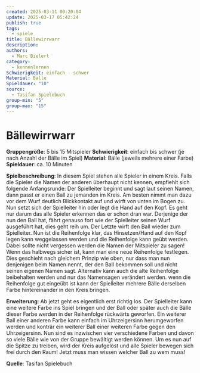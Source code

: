 ```yaml
---
created: 2025-03-11 00:20:04
update: 2025-03-17 05:42:24
publish: true
tags:
  - spiele
title: Bällewirrwarr
description: 
authors:
  - Marc Bielert
category:
  - kennenlernen
Schwierigkeit: einfach - schwer
Material: Bälle
Spieldauer: "10"
source:
  - Tasifan Spielebuch
group-min: "5"
group-max: "15"
---
```


# Bällewirrwarr

**Gruppengröße**: 5 bis 15 Mitspieler 
**Schwierigkeit**: einfach bis schwer (je nach Anzahl der Bälle im Spiel)
**Material**: Bälle (jeweils mehrere einer Farbe) 
**Spieldauer**: ca. 10 Minuten

**Spielbeschreibung**: 
In diesem Spiel stehen alle Spieler in einem Kreis. Falls die Spieler die Namen der anderen überhaupt nicht kennen, empfiehlt sich folgende Anfangsrunde: Der Spielleiter beginnt und sagt laut seinen Namen, dann passt er einen Ball zu jemanden im Kreis. Am besten nimmt man dazu vor dem Wurf deutlich Blickkontakt auf und wirft von unten im Bogen zu. Nun setzt sich der Spielleiter hin oder legt die Hand auf den Kopf. Es geht nur darum das alle Spieler erkennen das er schon dran war. Derjenige der nun den Ball hat, fährt genauso fort wie der Spielleiter seinen Wurf ausgeführt hat, dies geht reih um. Der Letzte wirft den Ball wieder zum Spielleiter. Nun ist die Reihenfolge klar, das Hinsetzen/Hand auf den Kopf legen kann weggelassen werden und die Reihenfolge kann geübt werden. Dabei sollte nicht vergessen werden die Namen der Mitspieler zu sagen! Wenn das halbwegs sicher ist, kann man eine neue Reihenfolge festlegen. Dies geschieht nach gleichem Prinzip wie oben, nur dass man nun denjenigen beim Namen nennt, der den Ball bekommen soll und nicht seinen eigenen Namen sagt. Alternativ kann auch die alte Reihenfolge beibehalten werden und nur das Namensagen verändert werden. wenn die Reihenfolge gut eingeübt ist kann der Spielleiter mehrere Bälle derselben Farbe hintereinander in den Kreis bringen.

**Erweiterung**:
Ab jetzt geht es eigentlich erst richtig los. Der Spielleiter kann eine weitere Farbe ins Spiel bringen und der Ball oder später auch die Bälle dieser Farbe werden in der Reihenfolge rückwärts geworfen. Ein weiterer Ball einer anderen Farbe kann einfach im Uhrzeigersinn herumgeworfen werden und konträr ein weiterer Ball einer weiteren Farbe gegen den Uhrzeigersinn. Nun sind es inzwischen vier verschiedene Farben und davon so viele Bälle wie von der Gruppe bewältigt werden können. Um es nun auf die Spitze zu treiben, wird der Kreis aufgelöst und alle Spieler bewegen sich frei durch den Raum! Jetzt muss man wissen welcher Ball zu wem muss!

**Quelle**:
Tasifan Spielebuch
